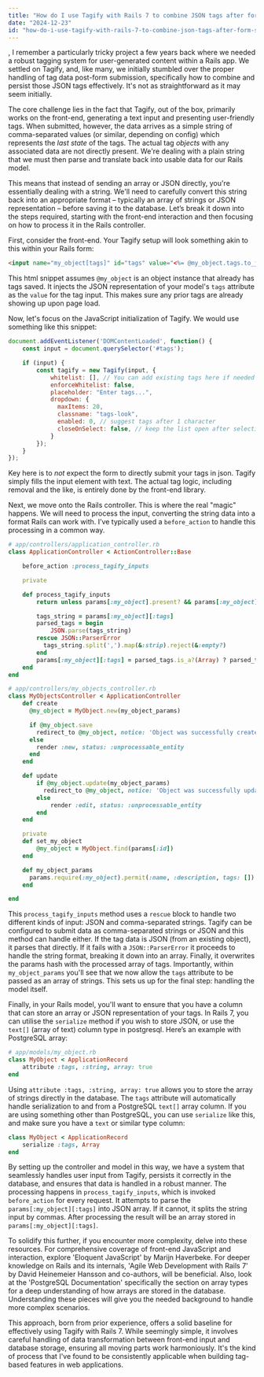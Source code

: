 ```yaml
---
title: "How do I use Tagify with Rails 7 to combine JSON tags after form submission?"
date: "2024-12-23"
id: "how-do-i-use-tagify-with-rails-7-to-combine-json-tags-after-form-submission"
---
```


,  I remember a particularly tricky project a few years back where we needed a robust tagging system for user-generated content within a Rails app. We settled on Tagify, and, like many, we initially stumbled over the proper handling of tag data post-form submission, specifically how to combine and persist those JSON tags effectively. It's not as straightforward as it may seem initially.

The core challenge lies in the fact that Tagify, out of the box, primarily works on the front-end, generating a text input and presenting user-friendly tags. When submitted, however, the data arrives as a simple string of comma-separated values (or similar, depending on config) which represents the *last state* of the tags. The actual tag *objects* with any associated data are not directly present. We're dealing with a plain string that we must then parse and translate back into usable data for our Rails model.

This means that instead of sending an array or JSON directly, you're essentially dealing with a string. We'll need to carefully convert this string back into an appropriate format – typically an array of strings or JSON representation – before saving it to the database. Let’s break it down into the steps required, starting with the front-end interaction and then focusing on how to process it in the Rails controller.

First, consider the front-end. Your Tagify setup will look something akin to this within your Rails form:

```html
<input name="my_object[tags]" id="tags" value="<%= @my_object.tags.to_json if @my_object.tags.present? %>">
```
This html snippet assumes `@my_object` is an object instance that already has tags saved. It injects the JSON representation of your model's `tags` attribute as the `value` for the tag input. This makes sure any prior tags are already showing up upon page load.

Now, let's focus on the JavaScript initialization of Tagify. We would use something like this snippet:
```javascript
document.addEventListener('DOMContentLoaded', function() {
    const input = document.querySelector('#tags');

    if (input) {
        const tagify = new Tagify(input, {
            whitelist: [], // You can add existing tags here if needed
            enforceWhitelist: false,
            placeholder: "Enter tags...",
            dropdown: {
              maxItems: 20,
              classname: "tags-look",
              enabled: 0, // suggest tags after 1 character
              closeOnSelect: false, // keep the list open after selecting
            }
        });
    }
});
```

Key here is to *not* expect the form to directly submit your tags in json. Tagify simply fills the input element with text. The actual tag logic, including removal and the like, is entirely done by the front-end library.

Next, we move onto the Rails controller. This is where the real "magic" happens. We will need to process the input, converting the string data into a format Rails can work with. I’ve typically used a `before_action` to handle this processing in a common way.

```ruby
# app/controllers/application_controller.rb
class ApplicationController < ActionController::Base

    before_action :process_tagify_inputs

    private

    def process_tagify_inputs
        return unless params[:my_object].present? && params[:my_object][:tags].present?

        tags_string = params[:my_object][:tags]
        parsed_tags = begin
            JSON.parse(tags_string)
        rescue JSON::ParserError
          tags_string.split(',').map(&:strip).reject(&:empty?)
        end
        params[:my_object][:tags] = parsed_tags.is_a?(Array) ? parsed_tags : []
    end
end

# app/controllers/my_objects_controller.rb
class MyObjectsController < ApplicationController
    def create
      @my_object = MyObject.new(my_object_params)

      if @my_object.save
        redirect_to @my_object, notice: 'Object was successfully created.'
      else
        render :new, status: :unprocessable_entity
      end
    end

    def update
        if @my_object.update(my_object_params)
          redirect_to @my_object, notice: 'Object was successfully updated.'
        else
            render :edit, status: :unprocessable_entity
        end
    end

    private
    def set_my_object
        @my_object = MyObject.find(params[:id])
    end

    def my_object_params
      params.require(:my_object).permit(:name, :description, tags: [])
    end

end
```

This `process_tagify_inputs` method uses a `rescue` block to handle two different kinds of input: JSON and comma-separated strings. Tagify can be configured to submit data as comma-separated strings or JSON and this method can handle either. If the tag data is JSON (from an existing object), it parses that directly. If it fails with a `JSON::ParserError` it proceeds to handle the string format, breaking it down into an array. Finally, it overwrites the params hash with the processed array of tags. Importantly, within `my_object_params` you'll see that we now allow the `tags` attribute to be passed as an array of strings. This sets us up for the final step: handling the model itself.

Finally, in your Rails model, you'll want to ensure that you have a column that can store an array or JSON representation of your tags. In Rails 7, you can utilise the `serialize` method if you wish to store JSON, or use the `text[]` (array of text) column type in postgresql. Here’s an example with PostgreSQL array:

```ruby
# app/models/my_object.rb
class MyObject < ApplicationRecord
    attribute :tags, :string, array: true
end
```
Using `attribute :tags, :string, array: true` allows you to store the array of strings directly in the database. The `tags` attribute will automatically handle serialization to and from a PostgreSQL `text[]` array column. If you are using something other than PostgreSQL, you can use `serialize` like this, and make sure you have a `text` or similar type column:
```ruby
class MyObject < ApplicationRecord
    serialize :tags, Array
end
```

By setting up the controller and model in this way, we have a system that seamlessly handles user input from Tagify, persists it correctly in the database, and ensures that data is handled in a robust manner. The processing happens in `process_tagify_inputs`, which is invoked `before_action` for every request. It attempts to parse the `params[:my_object][:tags]` into JSON array. If it cannot, it splits the string input by commas. After processing the result will be an array stored in `params[:my_object][:tags]`.

To solidify this further, if you encounter more complexity, delve into these resources. For comprehensive coverage of front-end JavaScript and interaction, explore 'Eloquent JavaScript' by Marijn Haverbeke. For deeper knowledge on Rails and its internals, 'Agile Web Development with Rails 7' by David Heinemeier Hansson and co-authors, will be beneficial. Also, look at the 'PostgreSQL Documentation' specifically the section on array types for a deep understanding of how arrays are stored in the database. Understanding these pieces will give you the needed background to handle more complex scenarios.

This approach, born from prior experience, offers a solid baseline for effectively using Tagify with Rails 7. While seemingly simple, it involves careful handling of data transformation between front-end input and database storage, ensuring all moving parts work harmoniously. It's the kind of process that I've found to be consistently applicable when building tag-based features in web applications.
